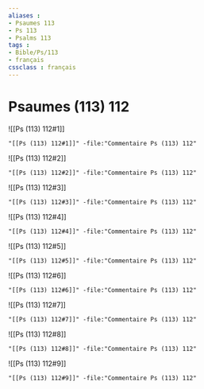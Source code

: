 ```yaml
---
aliases : 
- Psaumes 113
- Ps 113
- Psalms 113
tags : 
- Bible/Ps/113
- français
cssclass : français
---
```


# Psaumes (113) 112

![[Ps (113) 112#1]]

```query
"[[Ps (113) 112#1]]" -file:"Commentaire Ps (113) 112"
```

![[Ps (113) 112#2]]

```query
"[[Ps (113) 112#2]]" -file:"Commentaire Ps (113) 112"
```

![[Ps (113) 112#3]]

```query
"[[Ps (113) 112#3]]" -file:"Commentaire Ps (113) 112"
```

![[Ps (113) 112#4]]

```query
"[[Ps (113) 112#4]]" -file:"Commentaire Ps (113) 112"
```

![[Ps (113) 112#5]]

```query
"[[Ps (113) 112#5]]" -file:"Commentaire Ps (113) 112"
```

![[Ps (113) 112#6]]

```query
"[[Ps (113) 112#6]]" -file:"Commentaire Ps (113) 112"
```

![[Ps (113) 112#7]]

```query
"[[Ps (113) 112#7]]" -file:"Commentaire Ps (113) 112"
```

![[Ps (113) 112#8]]

```query
"[[Ps (113) 112#8]]" -file:"Commentaire Ps (113) 112"
```

![[Ps (113) 112#9]]

```query
"[[Ps (113) 112#9]]" -file:"Commentaire Ps (113) 112"
```

